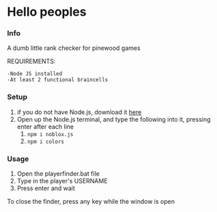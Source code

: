 # Hello peoples
### Info
A dumb little rank checker for pinewood games

REQUIREMENTS:

    -Node JS installed
    -At least 2 functional braincells

### Setup
1. if you do not have Node.js, download it [here](https://nodejs.org/en/download/)
2. Open up the Node.js terminal, and type the following into it, pressing enter after each line
    1. `npm i noblox.js` <br>
    2. `npm i colors` <br>

### Usage
1. Open the playerfinder.bat file
2. Type in the player's USERNAME
3. Press enter and wait

To close the finder, press any key while the window is open
